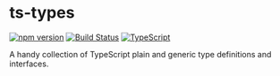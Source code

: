 # ts-types


[![npm version](https://badge.fury.io/js/vee-type-safe.svg)](https://badge.fury.io/js/ts-types)
[![Build Status](https://travis-ci.com/Veetaha/ts-types.svg?branch=master)](https://travis-ci.com/Veetaha/ts-types)
[![TypeScript](https://img.shields.io/badge/%3C%2F%3E-TypeScript-%230074c1.svg)](https://www.typescriptlang.org/)

A handy collection of TypeScript plain and generic type definitions and interfaces.
